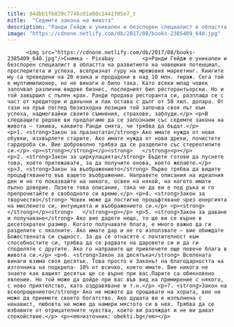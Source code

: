 ```yaml
---
title: 84dbb1f6839c7746c01a60c1441f05e7_t
mitle:  "Седемте закона на живота"
description: "Ранди Гейдж е уникален и безспорен специалист в областта на развитието на човешкия потенциал, просперитета и успеха, всепризнат гуру на мрежовия маркетинг. Книгите му са преведени на 20 езика и продадени в над 10 млн. тираж. Сега той е мултимилионер, но не винаги е било така. Като всеки млад човек започвал различни видове бизнес, последният …"
image: "https://cdnone.netlify.com/db/2017/08/books-2385409_640.jpg"
---
```


          <img src="https://cdnone.netlify.com/db/2017/08/books-2385409_640.jpg"/>Снимка - Pixabay         <p>Ранди Гейдж е уникален и безспорен специалист в областта на развитието на човешкия потенциал, просперитета и успеха, всепризнат гуру на мрежовия маркетинг. Книгите му са преведени на 20 езика и продадени в над 10 млн. тираж. Сега той е мултимилионер, но не винаги е било така. Като всеки млад човек започвал различни видове бизнес, последният бил ресторантьорски. Но и той завършил с пълен крах. Ранди продава ресторанта си, разплаща се с част от кредитори и данъчни и пак остава с дълг от 50 хил. долара. От тази на пръв поглед безизходна позиция той започва своя път към успеха, надмогвайки своите съмнения, страхове, заблуди.</p> <p>В следващите редове ви предлагаме да се запознаем със седемте закона на живота – такива, каквито Ранди смята, че трябва да бъдат.</p>   <p>1. <strong>Закон за празнотата</strong> Ако имате нужда от нови обувки, изхвърлете старите. Ако имате нужда от нови дрехи, почистете гардероба си. Вие доброволно трябва да се разделите със стереотипите си.</p> <p><strong></strong></p><strong>   </strong><p></p> <p>2. <strong>Закон за циркулацията</strong> Бъдете готови да пуснете това, което притежавате, за да получите онова, което желаете.</p> <p>3. <strong>Закон за въображението</strong> Първо трябва да видите процъфтяването във вашето въображение. Направете описания на идеалния ден и не го показвайте на никого, освен на някой, на когото имате пълно доверие. Пазете това описание, така че да ви е под ръка и го препрочитайте в свободното си време.</p> <p>4. <strong>Закон за творчество</strong> Човек може да постигне процъфтяване чрез енергията на мисленето си, интуицията и въображението си.</p> <p><strong></strong></p><strong>   </strong><p></p> <p>5. <strong>Закон за даване и получаване</strong> Ако вие дадете нещо, то ще ви се върне в десетократен размер. Когато получавате блага, е много важно да ги разделите с околните. Ако имате дар и не го използвате – вие обиждате Божествената си същност. За да се отнасяте с почтителност към способностите си, трябва да се радвате на даровете си и да ги споделяте с другите. Ако го направите ще привлечете още повече блага в живота си.</p> <p>6. <strong>Закон за десятъка</strong> Вселената винаги взима своя десятък. Това просто е Законът на благодарността на източника на подкрепа- 10% от всичко, което имате. Вие никога не знаете как вашият десятък ще се върне при вас.Парите са обикновено явление. Но той може да дойде при вас във вид на примирение с някого, с ново приятелство, като оздравяване и т.н.</p> <p>7. <strong>Закон на всеопрощението</strong> Ако не можете да прощавате на хората, вие не може да приемете своето богатство. Ако душата ви е изпълнена с ненавист, любовта не може да намери мястото си в нея. Трябва да се избавите от отрицателните чувства, които ви разяждат и не ви дават спокойствие.</p> <p><em>източник: obekti.bg</em></p>         